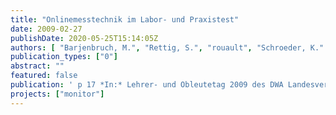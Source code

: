```yaml
---
title: "Onlinemesstechnik im Labor- und Praxistest"
date: 2009-02-27
publishDate: 2020-05-25T15:14:05Z
authors: [ "Barjenbruch, M.", "Rettig, S.", "rouault", "Schroeder, K." ]
publication_types: ["0"]
abstract: ""
featured: false
publication: ' p 17 *In:* Lehrer- und Obleutetag 2009 des DWA Landesverbandes Nord-Ost, Teltow. Teltow. 2009-02-27'
projects: ["monitor"]
---
```


